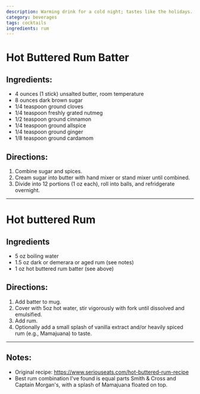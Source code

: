 ```yaml
---
description: Warming drink for a cold night; tastes like the holidays. 
category: beverages
tags: cocktails
ingredients: rum
---
```


# Hot Buttered Rum Batter 

## Ingredients:

- 4 ounces (1 stick) unsalted butter, room temperature
- 8 ounces dark brown sugar
- 1/4 teaspoon ground cloves
- 1/4 teaspoon freshly grated nutmeg
- 1/2 teaspoon ground cinnamon
- 1/4 teaspoon ground allspice
- 1/4 teaspoon ground ginger
- 1/8 teaspoon ground cardamom

## Directions:

1. Combine sugar and spices. 
2. Cream sugar into butter with hand mixer or stand mixer until combined.
3. Divide into 12 portions (1 oz each), roll into balls, and refridgerate overnight.

---

# Hot buttered Rum

## Ingredients

- 5 oz boiling water 
- 1.5 oz dark or demerara or aged rum (see notes)
- 1 oz hot buttered rum batter (see above)

## Directions:

1. Add batter to mug.
2. Cover with 5oz hot water, stir vigorously with fork until dissolved and emulsified.
3. Add rum.
4. Optionally add a small splash of vanilla extract and/or heavily spiced rum (e.g., Mamajuana) to taste.

---

## Notes:

- Original recipe: <https://www.seriouseats.com/hot-buttered-rum-recipe>
- Best rum combination I've found is equal parts Smith & Cross and Captain Morgan's, with a splash of Mamajuana floated on top.